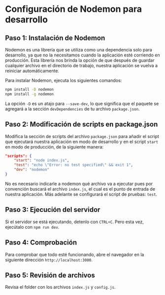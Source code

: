 # Configuración de Nodemon para desarrollo

## Paso 1: Instalación de Nodemon

Nodemon es una librería que se utiliza como una dependencia solo para desarrollo, ya que no la necesitamos cuando la aplicación esté corriendo en producción. Esta librería nos brinda la opción de que después de guardar cualquier archivo en el directorio de trabajo, nuestra aplicación se vuelva a reiniciar automáticamente.

Para instalar Nodemon, ejecuta los siguientes comandos:

```bash
npm install -D nodemon
npm install -g nodemon
```

La opción `-D` es un atajo para `--save-dev`, lo que significa que el paquete se agregará a la sección `devDependencies` de tu archivo `package.json`.

## Paso 2: Modificación de scripts en package.json

Modifica la sección de scripts del archivo `package.json` para añadir el script que ejecutará nuestra aplicación en modo de desarrollo y en el script `start` en modo de producción, de la siguiente manera:

```json
"scripts": {
    "start": "node index.js",
    "test": "echo \"Error: no test specified\" && exit 1",
    "dev": "nodemon"
}
```

No es necesario indicarle a nodemon qué archivo va a ejecutar pues por convención buscará el archivo `index.js`, el cual es el punto de entrada de nuestra aplicación. Más adelante se configurará el script de pruebas: `test`.

## Paso 3: Ejecución del servidor

Si el servidor se está ejecutando, detenlo con `CTRL+C`. Pero esta vez, ejecútalo con `npm run dev`.

## Paso 4: Comprobación

Para comprobar que todo esté funcionando, abre el navegador en la siguiente dirección `http://localhost:3000`.

## Paso 5: Revisión de archivos

Revisa el folder con los archivos `index.js` y `config.js`.
